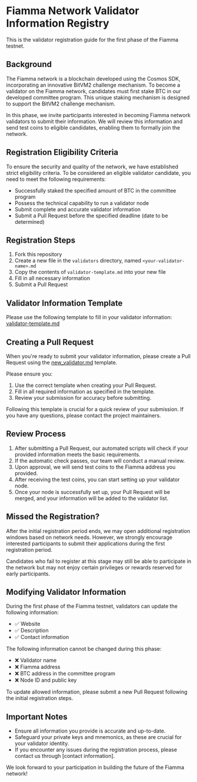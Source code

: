 # Fiamma Network Validator Information Registry

This is the validator registration guide for the first phase of the Fiamma testnet.

## Background

The Fiamma network is a blockchain developed using the Cosmos SDK, incorporating an innovative BitVM2 challenge mechanism. To become a validator on the Fiamma network, candidates must first stake BTC in our developed committee program. This unique staking mechanism is designed to support the BitVM2 challenge mechanism.

In this phase, we invite participants interested in becoming Fiamma network validators to submit their information. We will review this information and send test coins to eligible candidates, enabling them to formally join the network.

## Registration Eligibility Criteria

To ensure the security and quality of the network, we have established strict eligibility criteria. To be considered an eligible validator candidate, you need to meet the following requirements:

- Successfully staked the specified amount of BTC in the committee program
- Possess the technical capability to run a validator node
- Submit complete and accurate validator information
- Submit a Pull Request before the specified deadline (date to be determined)

## Registration Steps

1. Fork this repository
2. Create a new file in the `validators` directory, named `<your-validator-name>.md`
3. Copy the contents of `validator-template.md` into your new file
4. Fill in all necessary information
5. Submit a Pull Request

## Validator Information Template

Please use the following template to fill in your validator information: [validator-template.md](./validator-template.md)


## Creating a Pull Request

When you're ready to submit your validator information, please create a Pull Request using the [new_validator.md](../..//.github/PULL_REQUEST_TEMPLATE/new_validator.md) template. 

Please ensure you:

1. Use the correct template when creating your Pull Request.
2. Fill in all required information as specified in the template.
3. Review your submission for accuracy before submitting.

Following this template is crucial for a quick review of your submission. If you have any questions, please contact the project maintainers.

## Review Process

1. After submitting a Pull Request, our automated scripts will check if your provided information meets the basic requirements.
2. If the automatic check passes, our team will conduct a manual review.
3. Upon approval, we will send test coins to the Fiamma address you provided.
4. After receiving the test coins, you can start setting up your validator node.
5. Once your node is successfully set up, your Pull Request will be merged, and your information will be added to the validator list.

## Missed the Registration?

After the initial registration period ends, we may open additional registration windows based on network needs. However, we strongly encourage interested participants to submit their applications during the first registration period.

Candidates who fail to register at this stage may still be able to participate in the network but may not enjoy certain privileges or rewards reserved for early participants.

## Modifying Validator Information

During the first phase of the Fiamma testnet, validators can update the following information:

- ✅ Website
- ✅ Description
- ✅ Contact information

The following information cannot be changed during this phase:

- ❌ Validator name
- ❌ Fiamma address
- ❌ BTC address in the committee program
- ❌ Node ID and public key

To update allowed information, please submit a new Pull Request following the initial registration steps.

## Important Notes

- Ensure all information you provide is accurate and up-to-date.
- Safeguard your private keys and mnemonics, as these are crucial for your validator identity.
- If you encounter any issues during the registration process, please contact us through [contact information].

We look forward to your participation in building the future of the Fiamma network!